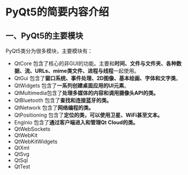 # PyQt5的简要内容介绍

## 一、PyQt5的主要模块

PyQt5类分为很多模块，主要模块有：

- QtCore 包含了核心的非GUI的功能。主要和**时间、文件与文件夹、各种数据、流、URLs、mime类文件、进程与线程**一起使用。
- QtGui 包含了**窗口系统、事件处理、2D图像、基本绘画、字体和文字类**。
- QtWidgets 包含了**一系列创建桌面应用的UI元素**。
- QtMultimedia包含了**处理多媒体的内容和调用摄像头API的类。**
- QtBluetooth 包含了**查找和连接蓝牙的类。**
- QtNetwork 包含了**网络编程的类。**
- QtPositioning 包含了**定位的类，可以使用卫星、WiFi甚至文本。**
- Enginio 包含了**通过客户端进入和管理Qt Cloud的类。**
- QtWebSockets
- QtWebKit
- QtWebKitWidgets
- QtXml
- QtSvg
- QtSql
- QtTest

 